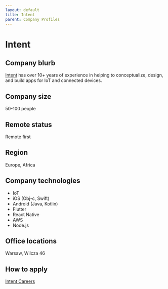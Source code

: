 ```yaml
---
layout: default
title: Intent
parent: Company Profiles
---
```


# Intent

## Company blurb

[Intent](https://withintent.com/) has over 10+ years of experience in helping to conceptualize, design, and build apps for IoT and connected devices.

## Company size

50-100 people

## Remote status

Remote first

## Region

Europe, Africa

## Company technologies
   
* IoT
* iOS (Obj-c, Swift)
* Android (Java, Kotlin)
* Flutter
* React Native
* AWS
* Node.js

## Office locations

Warsaw, Wilcza 46


## How to apply

[Intent Careers](https://withintent.com/careers)
